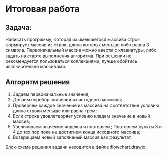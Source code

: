 # **Итоговая работа**

## Задача:

Написать программу, которая из имеющегося массива строк формирует массив из строк, длина которых меньше либо равна 3 символа. Первоначальный массив можно ввести с клавиатуры, либо задать на старте выполнения алгоритма. При решении не рекомендуется пользоваться коллекциями, лучше обойтись исключительно массивами.

## Алгоритм решения

1. Задаем первоначальные значения;
2. Делаем перебор значений из исходного массива;
3. Проверяем каждое значение из массива на соответствие условию: длина строки меньше или равна трем;
4. Если строка удовлетворяет условию кладем значение в новый массив;
5. Увеличиваем значение индекса и повторяем; 
Повторяем пункты 3 и 4 до тех пор пока не достигнем конца исходного массива;
6. Возвращаем новый заполненый массив как результат.

Блок-схема решения задачи находится в файле flowchart.drawio.